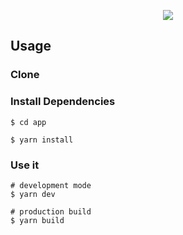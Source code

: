 <p align="center"><img src="https://i.imgur.com/a9QWW0v.png"></p>

## Usage

### Clone

### Install Dependencies

```
$ cd app

$ yarn install

```

### Use it

```
# development mode
$ yarn dev

# production build
$ yarn build
```
